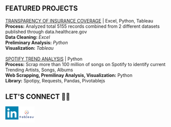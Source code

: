 
## FEATURED PROJECTS
[TRANSPARENCY OF INSURANCE COVERAGE](https://public.tableau.com/views/TransparencyofInsuranceCoverage/StorySlide?:language=en-US&:display_count=n&:origin=viz_share_link) | Excel, Python, Tableau
</br>
**Process:**
Analyzed total 5155 records combined from 2 different datasets published through data.healthcare.gov
</br>
**Data Cleaning:** *Excel*
</br>
**Preliminary Analysis:** *Python*
</br>
**Visualization:** *Tableau*
</br>
</br>
[SPOTIFY TREND ANALYSIS](https://github.com/AmyHerrou/Spotify-Trend-Analysis/blob/main/Spotify%20data%20.%20Favorite.ipynb) | Python
</br>
**Process:**
Scrap more than 100 million of songs on Spotify to identify current Trending Artists, Songs, Albums
</br>
**Web Scrapping, Premilinay Analysis, Visualization:**
Python
</br>
**Library:**
Spotipy, Requests, Pandas, Pivotablejs
## LET'S CONNECT 🤝✨
<a href="https://www.linkedin.com/in/amy-herrou/"><img align="left" src="https://github.com/AmyHerrou/images/blob/main/linkedin.png" alt="Amy Herrou | LinkedIn" width="41px"/></a>
<a href="https://public.tableau.com/app/profile/amy.herrou"><img align="left" src="https://github.com/AmyHerrou/images/blob/main/icon-tableau.png" alt="Amy Herrou | Tableau" width="51px"/></a>
</br>
